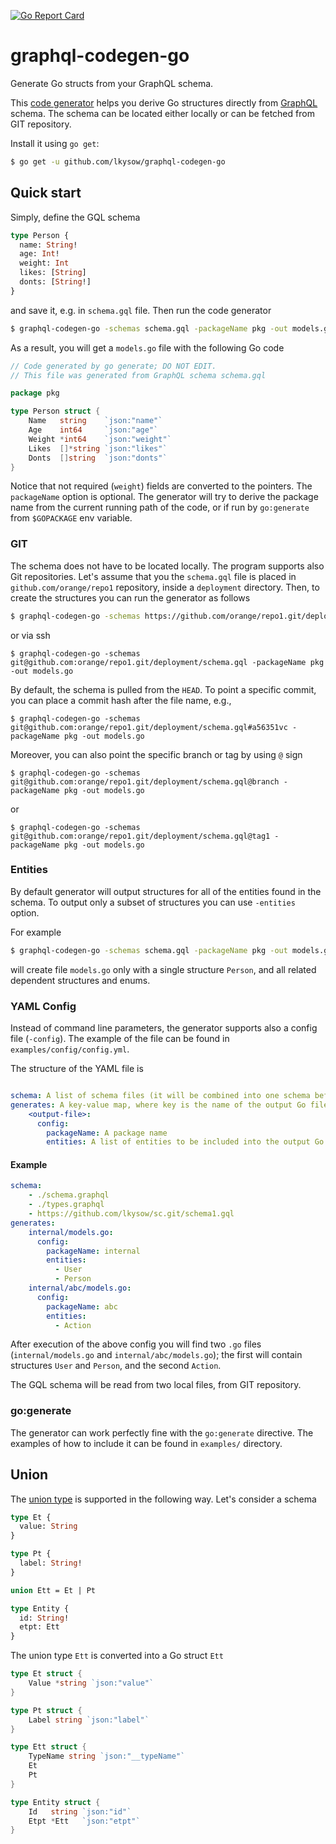 [![Go Report Card](https://goreportcard.com/badge/github.com/lkysow/graphql-codegen-go)](https://goreportcard.com/report/github.com/lkysow/graphql-codegen-go)

# graphql-codegen-go
Generate Go structs from your GraphQL schema.

This [code generator](https://blog.golang.org/generate) helps you derive Go structures directly from [GraphQL](https://graphql.org/) schema. The schema
can be located either locally or can be fetched from GIT repository.

Install it using `go get`:

```bash
$ go get -u github.com/lkysow/graphql-codegen-go
```
## Quick start

Simply, define the GQL schema
```graphql
type Person {
  name: String!
  age: Int!
  weight: Int
  likes: [String]
  donts: [String!]
}
```
and save it, e.g. in `schema.gql` file. Then run the code generator

```bash
$ graphql-codegen-go -schemas schema.gql -packageName pkg -out models.go
```
As a result, you will get a `models.go` file with the following Go code

```go
// Code generated by go generate; DO NOT EDIT.
// This file was generated from GraphQL schema schema.gql

package pkg

type Person struct {
	Name   string    `json:"name"`
	Age    int64     `json:"age"`
	Weight *int64    `json:"weight"`
	Likes  []*string `json:"likes"`
	Donts  []string  `json:"donts"`
}
```

Notice that not required (`weight`) fields are converted to the pointers. The `packageName` option is optional. The generator
will try to derive the package name from the current running path of the code, or if run by `go:generate` from `$GOPACKAGE` env variable.

### GIT

The schema does not have to be located locally. The program supports also Git repositories.
Let's assume that you the `schema.gql` file is placed in `github.com/orange/repo1` repository, inside a `deployment` directory.
Then, to create the structures you can run the generator as follows

```bash
$ graphql-codegen-go -schemas https://github.com/orange/repo1.git/deployment/schema.gql -packageName pkg -out models.go
```

or via ssh

```
$ graphql-codegen-go -schemas git@github.com:orange/repo1.git/deployment/schema.gql -packageName pkg -out models.go
```

By default, the schema is pulled from the `HEAD`. To point a specific commit, you can place a commit hash after the file name, e.g.,

```
$ graphql-codegen-go -schemas git@github.com:orange/repo1.git/deployment/schema.gql#a56351vc -packageName pkg -out models.go
```

Moreover, you can also point the specific branch or tag by using `@` sign

```
$ graphql-codegen-go -schemas git@github.com:orange/repo1.git/deployment/schema.gql@branch -packageName pkg -out models.go
```

or

```
$ graphql-codegen-go -schemas git@github.com:orange/repo1.git/deployment/schema.gql@tag1 -packageName pkg -out models.go
```

### Entities

By default generator will output structures for all of the entities found in the schema. To output only a subset of structures
you can use `-entities` option.

For example
```bash
$ graphql-codegen-go -schemas schema.gql -packageName pkg -out models.go -entities Person
```
will create file `models.go` only with a single structure `Person`, and all related dependent structures and enums.


### YAML Config

Instead of command line parameters, the generator supports also a config file (`-config`). The example of the file can be found in `examples/config/config.yml`.

The structure of the YAML file is

```yaml

schema: A list of schema files (it will be combined into one schema before parsing)
generates: A key-value map, where key is the name of the output Go file
    <output-file>:
      config:
        packageName: A package name
        entities: A list of entities to be included into the output Go file
```

#### Example

```yaml
schema:
    - ./schema.graphql
    - ./types.graphql
    - https://github.com/lkysow/sc.git/schema1.gql
generates:
    internal/models.go:
      config:
        packageName: internal
        entities:
          - User
          - Person
    internal/abc/models.go:
      config:
        packageName: abc
        entities:
          - Action
```

After execution of the above config you will find two `.go` files (`internal/models.go` and `internal/abc/models.go`);
the first will contain structures `User` and `Person`, and the second `Action`.

The GQL schema will be read from two local files, from GIT repository.

### go:generate

The generator can work perfectly fine with the ```go:generate``` directive. The examples of how to include it can be found in `examples/` directory.


## Union

The [union type](https://graphql.org/learn/schema/#union-types) is supported in the following way. Let's consider a schema
```graphql
type Et {
  value: String
}

type Pt {
  label: String!
}

union Ett = Et | Pt

type Entity {
  id: String!
  etpt: Ett
}
```

The union type `Ett` is converted into a Go struct `Ett`
```go
type Et struct {
	Value *string `json:"value"`
}

type Pt struct {
	Label string `json:"label"`
}

type Ett struct {
	TypeName string `json:"__typeName"`
	Et
	Pt
}

type Entity struct {
	Id   string `json:"id"`
	Etpt *Ett   `json:"etpt"`
}
```

